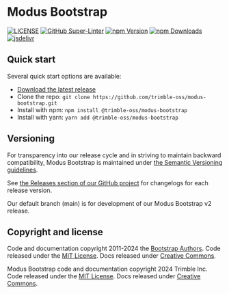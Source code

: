 # Modus Bootstrap

[![LICENSE](https://img.shields.io/badge/license-MIT-lightgrey.svg)](https://raw.githubusercontent.com/trimble-oss/modus-bootstrap/main/LICENSE)
[![GitHub Super-Linter](https://github.com/trimble-oss/modus-bootstrap/workflows/Lint%20Code%20Base/badge.svg)](https://github.com/marketplace/actions/super-linter)
[![npm Version](https://img.shields.io/npm/v/@trimble-oss/modus-bootstrap)](https://www.npmjs.com/package/@trimble-oss/modus-bootstrap)
[![npm Downloads](https://img.shields.io/npm/dt/@trimble-oss/modus-bootstrap.svg)](https://www.npmjs.com/package/@trimble-oss/modus-bootstrap)
[![jsdelivr](https://data.jsdelivr.com/v1/package/npm/@trimble-oss/modus-bootstrap/badge)](https://www.jsdelivr.com/package/npm/@trimble-oss/modus-bootstrap)

## Quick start

Several quick start options are available:

- [Download the latest release](https://github.com/trimble-oss/modus-bootstrap/)
- Clone the repo: `git clone https://github.com/trimble-oss/modus-bootstrap.git`
- Install with npm: `npm install @trimble-oss/modus-bootstrap`
- Install with yarn: `yarn add @trimble-oss/modus-bootstrap`

## Versioning

For transparency into our release cycle and in striving to maintain backward compatibility, Modus Bootstrap is maintained under [the Semantic Versioning guidelines](https://semver.org/).

See [the Releases section of our GitHub project](https://github.com/trimble-oss/modus-bootstrap/releases) for changelogs for each release version.

Our default branch (main) is for development of our Modus Bootstrap v2 release.

## Copyright and license

Code and documentation copyright 2011-2024 the [Bootstrap Authors](https://github.com/twbs/bootstrap/graphs/contributors). Code released under the [MIT License](https://github.com/twbs/bootstrap/blob/main/LICENSE). Docs released under [Creative Commons](https://creativecommons.org/licenses/by/3.0/).

Modus Bootstrap code and documentation copyright 2024 Trimble Inc. Code released under the [MIT License](https://github.com/trimble-oss/modus-bootstrap/blob/main/LICENSE). Docs released under [Creative Commons](https://creativecommons.org/licenses/by/3.0/).
